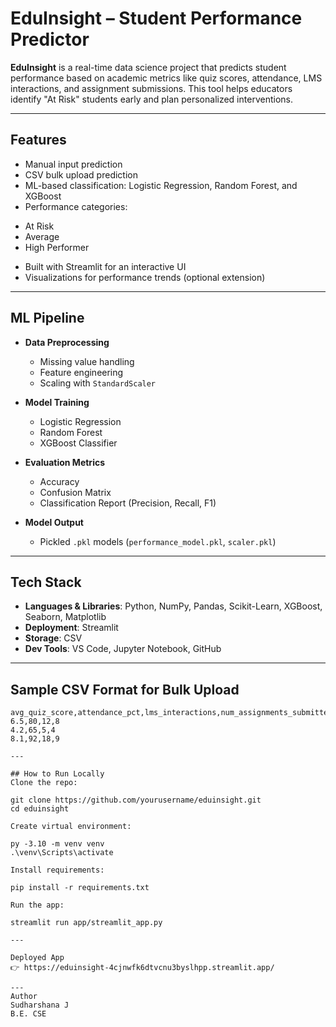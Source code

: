 # EduInsight – Student Performance Predictor

**EduInsight** is a real-time data science project that predicts student performance based on academic metrics like quiz scores, attendance, LMS interactions, and assignment submissions. This tool helps educators identify "At Risk" students early and plan personalized interventions.

---

##  Features

* Manual input prediction  
* CSV bulk upload prediction  
* ML-based classification: Logistic Regression, Random Forest, and XGBoost  
* Performance categories:  
- At Risk  
- Average  
- High Performer  
* Built with Streamlit for an interactive UI  
* Visualizations for performance trends (optional extension)

---

## ML Pipeline

- **Data Preprocessing**  
  - Missing value handling  
  - Feature engineering  
  - Scaling with `StandardScaler`

- **Model Training**  
  - Logistic Regression  
  - Random Forest  
  - XGBoost Classifier

- **Evaluation Metrics**  
  - Accuracy  
  - Confusion Matrix  
  - Classification Report (Precision, Recall, F1)

- **Model Output**  
  - Pickled `.pkl` models (`performance_model.pkl`, `scaler.pkl`)

---

##  Tech Stack

- **Languages & Libraries**: Python, NumPy, Pandas, Scikit-Learn, XGBoost, Seaborn, Matplotlib  
- **Deployment**: Streamlit  
- **Storage**: CSV  
- **Dev Tools**: VS Code, Jupyter Notebook, GitHub  

---


## Sample CSV Format for Bulk Upload

```csv
avg_quiz_score,attendance_pct,lms_interactions,num_assignments_submitted
6.5,80,12,8
4.2,65,5,4
8.1,92,18,9

---

## How to Run Locally
Clone the repo:

git clone https://github.com/yourusername/eduinsight.git
cd eduinsight

Create virtual environment:

py -3.10 -m venv venv
.\venv\Scripts\activate

Install requirements:

pip install -r requirements.txt

Run the app:

streamlit run app/streamlit_app.py

---

Deployed App
👉 https://eduinsight-4cjnwfk6dtvcnu3byslhpp.streamlit.app/

---
Author
Sudharshana J
B.E. CSE



